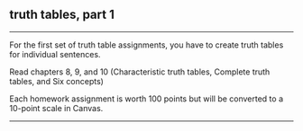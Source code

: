 ## truth tables, part 1

---

For the first set of truth table assignments, you have to create truth tables for individual sentences.

Read chapters 8, 9, and 10 (Characteristic truth tables, Complete truth tables, and Six concepts)

Each homework assignment is worth 100 points but will be converted to a 10-point scale in Canvas.

---
